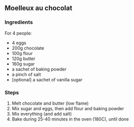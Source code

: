 ## Moelleux au chocolat



### Ingredients

For 4 people:

- 4 eggs
- 200g chocolate
- 100g flour
- 120g butter
- 160g sugar
- a sachet of baking powder
- a pinch of salt
- [optional] a sachet of vanilla sugar

### Steps

1. Melt chocolate and butter (low flame)
2. Mix sugar and eggs, then add flour and baking powder
3. Mix everything (and add salt)
4. Bake during 25-40 minutes in the oven (180C), until done

